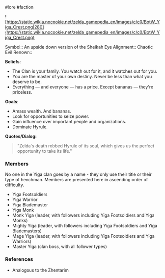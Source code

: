  #lore #faction

![https://static.wikia.nocookie.net/zelda_gamepedia_en/images/c/c0/BotW_Yiga_Crest.png|280](https://static.wikia.nocookie.net/zelda_gamepedia_en/images/c/c0/BotW_Yiga_Crest.png)

Symbol:: An upside down version of the Sheikah Eye
Alignment:: Chaotic Evil
Renown:: 

**Beliefs**:

- The Clan is your family. You watch out for it, and it watches out for you.
- You are the master of your own destiny. Never be less than what you deserve to be.
- Everything — and everyone — has a price. Except bananas — they're priceless.

**Goals**:

 - Amass wealth. And bananas.
 - Look for opportunities to seize power.
 - Gain influence over important people and organizations.
 - Dominate Hyrule.

**Quotes/Dialog:**

>"Zelda's death robbed Hyrule of its soul, which gives us the perfect opportunity to take its life."

### Members

No one in the Yiga clan goes by a name - they only use their title or their type of henchman. Members are presented here in ascending order of difficulty.

* Yiga Footsoldiers
* Yiga Warrior
* Yiga Blademaster
* Yiga Monk
* Monk Yiga (leader, with followers including Yiga Footsoldiers and Yiga Monks)
* Mighty Yiga (leader, with followers including Yiga Footsoldiers and Yiga Blademasters)
* Mage Yiga (leader, with followers including Yiga Footsoldiers and Yiga Warriors)
* Master Yiga (clan boss, with all follower types)

### References

* Analogous to the Zhentarim
